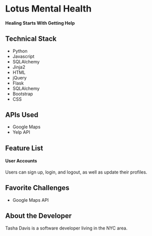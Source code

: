 # Lotus Mental Health
#### Healing Starts With Getting Help



## Technical Stack
* Python
* Javascript
* SQLAlchemy
* Jinja2
* HTML
* jQuery
* Flask
* SQLAlchemy
* Bootstrap
* CSS


## APIs Used
* Google Maps
* Yelp API

## Feature List
#### User Accounts
Users can sign up, login, and logout, as well as update their profiles.



## Favorite Challenges
* Google Maps API

## About the Developer
Tasha Davis is a software developer living in the NYC area. 